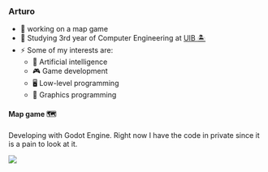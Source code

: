 ### Arturo

- 🔭 working on a map game
- 🌱 Studying 3rd year of Computer Engineering at [UIB 🏝️](https://www.uib.eu)
- ⚡ Some of my interests are:
  - 🤖 Artificial intelligence
  - 🎮 Game development
  - 🖥️ Low-level programming
  - 🎨 Graphics programming

#### Map game 🗺️

Developing with Godot Engine. Right now I have the code in private since it is a pain to look at it.

![](https://giphy.com/embed/26gYVFNGcvEWYtw9W)
